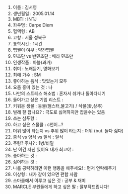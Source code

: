 1. 이름 : 김서영
2. 생년월일 : 2005.01.14
3. MBTI : INTJ
4. 좌우명 : Carpe Diem
5. 혈액형 : AB
6. 고향 : 서울 성북구
7. 통학시간 : 1시간
8. 맵찔이 여부 : 약간맵찔
9. 민초단 vs 반민초단 : 배라 민초만
10. 인생작품 : 마블(과거)
11. 취미 : 노래듣기, 영화보기
12. 최애 가수 : SM
13. 좋아하는 음식 : 맛있는거 모두
14. 요즘 흥미 있는 것 : 나
15. 나만의 스트레스 해소법 : 혼자서 쉬거나 돌아다니기
16. 들어가고 싶은 기업 리스트 :  
17. 키워본 생물 : 동물(햄스터,물고기) / 식물(꽃,상추)
18. 벌레 잘 잡나요? : 극도로 싫어하지만 잡을수는 있음
19. 쓰는 샴푸향 : 
20. 하고 싶은 스몰클 : c언어...?
21. 더위 많이 타는지 vs 추위 많이 타는지 : 더위 (but. 둘다 싫다)
22. 중식 vs 양식 vs 일식 : 일식
23. 주량? 주사? : 1병/비밀
24. 난 이건 자신 있어요 내가 최고야 : 
25. 좋아하는 것 : 
26. 싫어하는 것 :
27. 나를 공략하려면 이런 행동을 해주세요! : 먼저 연락해주기
28. 이상형 : 내가 같이 있으면 편함 사람
29. 스마클에서 이루고 싶은 것 : 공부 & 재미
30. MARCLE 부원들에게 하고 싶은 말 : 잘부탁드립니다!
